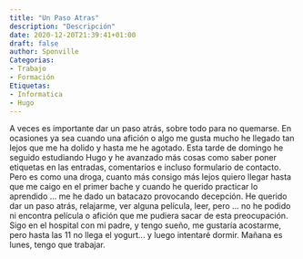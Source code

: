 ```yaml
---
title: "Un Paso Atras"
description: "Descripción"
date: 2020-12-20T21:39:41+01:00
draft: false
author: Sponville
Categorias:
- Trabajo
- Formación
Etiquetas:
- Informatica
- Hugo
---
```


A veces es importante dar un paso atrás, sobre todo para no quemarse. En ocasiones ya sea cuando una afición o algo me gusta mucho he llegado tan lejos que me ha dolido y hasta me he agotado. Esta tarde de domingo he seguido estudiando Hugo y he avanzado más cosas como saber poner etiquetas en las entradas, comentarios e incluso formulario de contacto. Pero es como una droga, cuanto más consigo más lejos quiero llegar hasta que me caigo en el primer bache y cuando he querido practicar lo aprendido ... me he dado un batacazo provocando decepción.
He querido dar un paso atrás, relajarme, ver alguna película, leer, pero ... no he podido ni encontra película o afición que me pudiera sacar de esta preocupación.
Sigo en el hospital con mi padre, y tengo sueño, me gustaría acostarme, pero hasta las 11 no llega el yogurt... y luego intentaré dormir.
Mañana es lunes, tengo que trabajar.